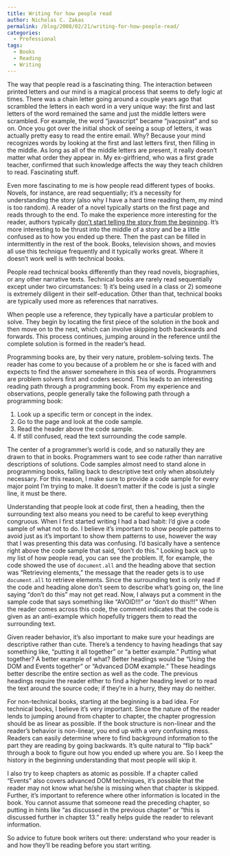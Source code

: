 ```yaml
---
title: Writing for how people read
author: Nicholas C. Zakas
permalink: /blog/2008/02/21/writing-for-how-people-read/
categories:
  - Professional
tags:
  - Books
  - Reading
  - Writing
---
```

The way that people read is a fascinating thing. The interaction between printed letters and our mind is a magical process that seems to defy logic at times. There was a chain letter going around a couple years ago that scrambled the letters in each word in a very unique way: the first and last letters of the word remained the same and just the middle letters were scrambled. For example, the word &#8220;javascript&#8221; became &#8220;jvacpsirat&#8221; and so on. Once you got over the initial shock of seeing a soup of letters, it was actually pretty easy to read the entire email. Why? Because your mind recognizes words by looking at the first and last letters first, then filling in the middle. As long as all of the middle letters are present, it really doesn&#8217;t matter what order they appear in. My ex-girlfriend, who was a first grade teacher, confirmed that such knowledge affects the way they teach children to read. Fascinating stuff.

Even more fascinating to me is how people read different types of books. Novels, for instance, are read sequentially; it&#8217;s a necessity for understanding the story (also why I have a hard time reading them, my mind is too random). A reader of a novel typically starts on the first page and reads through to the end. To make the experience more interesting for the reader, authors typically <a title="Better Beginnings: how to start a presentation, book, article..." rel="external" href="http://headrush.typepad.com/creating_passionate_users/2006/10/better_beginnin.html">don&#8217;t start telling the story from the beginning</a>. It&#8217;s more interesting to be thrust into the middle of a story and be a little confused as to how you ended up there. Then the past can be filled in intermittently in the rest of the book. Books, television shows, and movies all use this technique frequently and it typically works great. Where it doesn&#8217;t work well is with technical books.

People read technical books differently than they read novels, biographies, or any other narrative texts. Technical books are rarely read sequentially except under two circumstances: 1) it&#8217;s being used in a class or 2) someone is extremely diligent in their self-education. Other than that, technical books are typically used more as references that narratives.

When people use a reference, they typically have a particular problem to solve. They begin by locating the first piece of the solution in the book and then move on to the next, which can involve skipping both backwards and forwards. This process continues, jumping around in the reference until the complete solution is formed in the reader&#8217;s head.

Programming books are, by their very nature, problem-solving texts. The reader has come to you because of a problem he or she is faced with and expects to find the answer somewhere in this sea of words. Programmers are problem solvers first and coders second. This leads to an interesting reading path through a programming book. From my experience and observations, people generally take the following path through a programming book:

  1. Look up a specific term or concept in the index.
  2. Go to the page and look at the code sample.
  3. Read the header above the code sample.
  4. If still confused, read the text surrounding the code sample.

The center of a programmer&#8217;s world is code, and so naturally they are drawn to that in books. Programmers want to see code rather than narrative descriptions of solutions. Code samples almost need to stand alone in programming books, falling back to descriptive text only when absolutely necessary. For this reason, I make sure to provide a code sample for every major point I&#8217;m trying to make. It doesn&#8217;t matter if the code is just a single line, it must be there.

Understanding that people look at code first, then a heading, then the surrounding text also means you need to be careful to keep everything congruous. When I first started writing I had a bad habit: I&#8217;d give a code sample of what not to do. I believe it&#8217;s important to show people patterns to avoid just as it&#8217;s important to show them patterns to use, however the way that I was presenting this data was confusing. I&#8217;d basically have a sentence right above the code sample that said, &#8220;don&#8217;t do this.&#8221; Looking back up to my list of how people read, you can see the problem. If, for example, the code showed the use of `document.all` and the heading above that section was &#8220;Retrieving elements,&#8221; the message that the reader gets is to use `document.all` to retrieve elements. Since the surrounding text is only read if the code and heading alone don&#8217;t seem to describe what&#8217;s going on, the line saying &#8220;don&#8217;t do this&#8221; may not get read. Now, I always put a comment in the sample code that says something like &#8220;AVOID!!!&#8221; or &#8220;don&#8217;t do this!!!&#8221; When the reader comes across this code, the comment indicates that the code is given as an anti-example which hopefully triggers them to read the surrounding text.

Given reader behavior, it&#8217;s also important to make sure your headings are descriptive rather than cute. There&#8217;s a tendency to having headings that say something like, &#8220;putting it all together&#8221; or &#8220;a better example.&#8221; Putting what together? A better example of what? Better headings would be &#8220;Using the DOM and Events together&#8221; or &#8220;Advanced DOM example.&#8221; These headings better describe the entire section as well as the code. The previous headings require the reader either to find a higher heading level or to read the text around the source code; if they&#8217;re in a hurry, they may do neither.

For non-technical books, starting at the beginning is a bad idea. For technical books, I believe it&#8217;s very important. Since the nature of the reader lends to jumping around from chapter to chapter, the chapter progression should be as linear as possible. If the book structure is non-linear and the reader&#8217;s behavior is non-linear, you end up with a very confusing mess. Readers can easily determine where to find background information to the part they are reading by going backwards. It&#8217;s quite natural to &#8220;flip back&#8221; through a book to figure out how you ended up where you are. So I keep the history in the beginning understanding that most people will skip it.

I also try to keep chapters as atomic as possible. If a chapter called &#8220;Events&#8221; also covers advanced DOM techniques, it&#8217;s possible that the reader may not know what he/she is missing when that chapter is skipped. Further, it&#8217;s important to reference where other information is located in the book. You cannot assume that someone read the preceding chapter, so putting in hints like &#8220;as discussed in the previous chapter&#8221; or &#8220;this is discussed further in chapter 13.&#8221; really helps guide the reader to relevant information.

So advice to future book writers out there: understand who your reader is and how they&#8217;ll be reading before you start writing.
